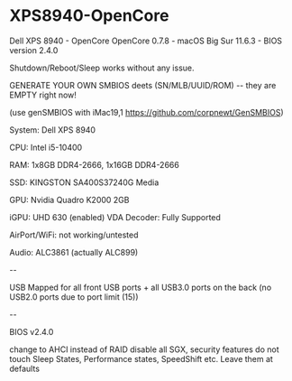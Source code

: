 # XPS8940-OpenCore

Dell XPS 8940 - OpenCore
OpenCore 0.7.8 - macOS Big Sur 11.6.3 - BIOS version 2.4.0

Shutdown/Reboot/Sleep works without any issue.

GENERATE YOUR OWN SMBIOS deets (SN/MLB/UUID/ROM) -- they are EMPTY right now!

(use genSMBIOS with iMac19,1 https://github.com/corpnewt/GenSMBIOS)

System: Dell XPS 8940

CPU: Intel i5-10400

RAM: 1x8GB DDR4-2666, 1x16GB DDR4-2666

SSD: KINGSTON SA400S37240G Media

GPU: Nvidia Quadro K2000 2GB

iGPU: UHD 630 (enabled)
VDA Decoder: Fully Supported

AirPort/WiFi: not working/untested

Audio: ALC3861 (actually ALC899)


--

USB Mapped for all front USB ports + all USB3.0 ports on the back (no USB2.0 ports due to port limit (15))

--

BIOS v2.4.0

change to AHCI instead of RAID
disable all SGX, security features
do not touch Sleep States, Performance states, SpeedShift etc. Leave them at defaults
